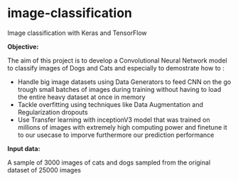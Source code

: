 # image-classification
Image classification with Keras and TensorFlow

**Objective:**

The aim of this project is to develop a Convolutional Neural Network model to classify images of Dogs and Cats and especially to demostrate how to : 
* Handle big image datasets using Data Generators to feed CNN on the go trough small batches of images during training without having to load the entire heavy dataset at once in memory 
* Tackle overfitting using techniques like Data Augmentation and Regularization dropouts
* Use Transfer learning with inceptionV3 model that was trained on millions of images with extremely high computing power and finetune it to our usecase to imporve furthermore our prediction performance

**Input data:**

A sample of 3000 images of cats and dogs sampled from the original dataset of 25000 images
